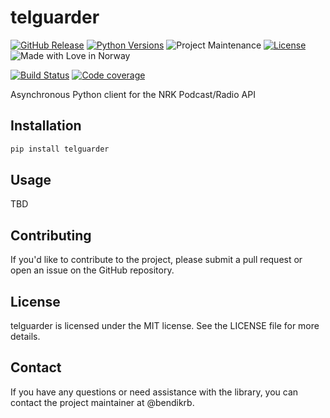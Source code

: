# telguarder

[![GitHub Release][releases-shield]][releases]
[![Python Versions][py-versions-shield]][py-versions]
![Project Maintenance][maintenance-shield]
[![License][license-shield]][license]
![Made with Love in Norway][madewithlove-shield]

[![Build Status][build-shield]][build]
[![Code coverage][codecov-shield]][codecov]


Asynchronous Python client for the NRK Podcast/Radio API

## Installation

```bash
pip install telguarder
```

## Usage

TBD

## Contributing

If you'd like to contribute to the project, please submit a pull request or open an issue on the GitHub repository.

## License

telguarder is licensed under the MIT license. See the LICENSE file for more details.

## Contact

If you have any questions or need assistance with the library, you can contact the project maintainer at @bendikrb.


[license-shield]: https://img.shields.io/github/license/bendikrb/telguarder.svg
[license]: https://github.com/bendikrb/telguarder/blob/master/LICENSE.md
[releases-shield]: https://img.shields.io/pypi/v/telguarder
[releases]: https://github.com/bendikrb/telguarder/releases
[build-shield]: https://github.com/bendikrb/telguarder/actions/workflows/test.yaml/badge.svg
[build]: https://github.com/bendikrb/telguarder/actions/workflows/test.yaml
[maintenance-shield]: https://img.shields.io/maintenance/yes/2024.svg
[py-versions-shield]: https://img.shields.io/pypi/pyversions/telguarder
[py-versions]: https://pypi.org/project/telguarder/
[codecov-shield]: https://codecov.io/gh/bendikrb/telguarder/graph/badge.svg?token=011O5N9MKL
[codecov]: https://codecov.io/gh/bendikrb/telguarder
[madewithlove-shield]: https://madewithlove.now.sh/no?heart=true&colorB=%233584e4
